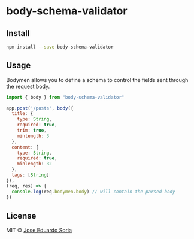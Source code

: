 # body-schema-validator

## Install

```sh
npm install --save body-schema-validator
```

## Usage

Bodymen allows you to define a schema to control the fields sent through the request body.
```js
import { body } from "body-schema-validator"

app.post('/posts', body({
  title: {
    type: String,
    required: true,
    trim: true,
    minlength: 3
  },
  content: {
    type: String,
    required: true,
    minlength: 32
  },
  tags: [String]
}), 
(req, res) => {
  console.log(req.bodymen.body) // will contain the parsed body
})
```

## License

MIT © [Jose Eduardo Soria](https://github.com/pepesoriagarcia99)

[npm-url]: https://www.npmjs.com/package/body-schema-validator